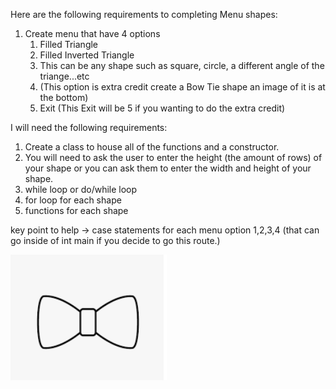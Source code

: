 Here are the following requirements to completing Menu shapes:
1. Create menu that have 4 options
   1. Filled Triangle
   2. Filled Inverted Triangle
   3. This can be any shape such as square, circle, a different angle of the triange...etc
   4. (This option is extra credit create a Bow Tie shape an image of it is at the bottom)
   4. Exit (This Exit will be 5 if you wanting to do the extra credit)

I will need the following requirements:
1. Create a class to house all of the functions and a constructor.
2. You will need to ask the user to enter the height (the amount of rows) of your shape or you can ask them to enter the width and height of your shape.
3. while loop or do/while loop
4. for loop for each shape
5. functions for each shape

key point to help -> case statements for each menu option 1,2,3,4 (that can go inside of int main if you decide to go this route.)


![bow-tie](bowtie.png)